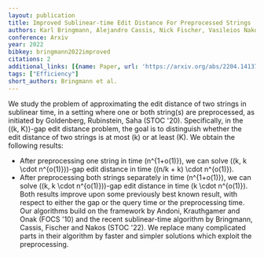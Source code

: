 ```yaml
---
layout: publication
title: Improved Sublinear-time Edit Distance For Preprocessed Strings
authors: Karl Bringmann, Alejandro Cassis, Nick Fischer, Vasileios Nakos
conference: Arxiv
year: 2022
bibkey: bringmann2022improved
citations: 2
additional_links: [{name: Paper, url: 'https://arxiv.org/abs/2204.14137'}]
tags: ["Efficiency"]
short_authors: Bringmann et al.
---
```

We study the problem of approximating the edit distance of two strings in
sublinear time, in a setting where one or both string(s) are preprocessed, as
initiated by Goldenberg, Rubinstein, Saha (STOC '20). Specifically, in the \((k,
K)\)-gap edit distance problem, the goal is to distinguish whether the edit
distance of two strings is at most \(k\) or at least \(K\). We obtain the following
results:
  * After preprocessing one string in time \(n^\{1+o(1)\}\), we can solve \((k, k
\cdot n^\{o(1)\})\)-gap edit distance in time \((n/k + k) \cdot n^\{o(1)\}\).
  * After preprocessing both strings separately in time \(n^\{1+o(1)\}\), we can
solve \((k, k \cdot n^\{o(1)\})\)-gap edit distance in time \(k \cdot n^\{o(1)\}\).
  Both results improve upon some previously best known result, with respect to
either the gap or the query time or the preprocessing time.
  Our algorithms build on the framework by Andoni, Krauthgamer and Onak (FOCS
'10) and the recent sublinear-time algorithm by Bringmann, Cassis, Fischer and
Nakos (STOC '22). We replace many complicated parts in their algorithm by
faster and simpler solutions which exploit the preprocessing.